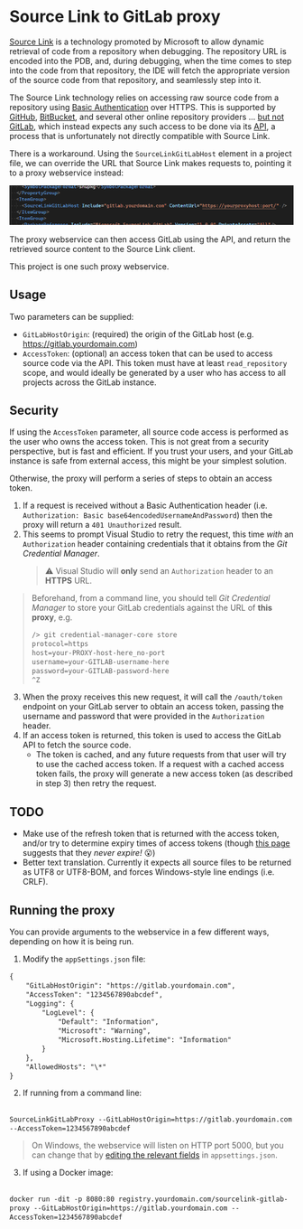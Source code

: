# Source Link to GitLab proxy

[Source Link](https://github.com/dotnet/sourcelink) is a technology promoted by Microsoft to allow dynamic retrieval of code from a repository when debugging. The repository URL is encoded into the PDB, and, during debugging, when the time comes to step into the code from that repository, the IDE will fetch the appropriate version of the source code from that repository, and seamlessly step into it.

The Source Link technology relies on accessing raw source code from a repository using [Basic Authentication](https://en.wikipedia.org/wiki/Basic_access_authentication) over HTTPS. This is
supported by [GitHub](https://github.com/), [BitBucket](https://bitbucket.org/), and several other online repository providers ...
[but not GitLab](https://gitlab.com/gitlab-org/gitlab/-/issues/19189), which instead expects any such access to be done via its
[API](https://docs.gitlab.com/ee/api/repository_files.html), a process that is unfortunately not directly compatible with Source Link.

There is a workaround. Using the `SourceLinkGitLabHost` element in a project file, we can override the URL that Source Link makes requests to, pointing it to a proxy webservice instead:

![SourceLinkGitLabHost](media/sourcelinkgitlabhost.png?raw=true)

The proxy webservice can then access GitLab using the API, and return the retrieved source content to the Source Link client.

This project is one such proxy webservice.

## Usage

Two parameters can be supplied:

- `GitLabHostOrigin`: (required) the origin of the GitLab host (e.g. https://gitlab.yourdomain.com)
- `AccessToken`: (optional) an access token that can be used to access source code via the API. This token must have at least `read_repository` scope, and would ideally be generated by a user who has access to all projects across the GitLab instance.

## Security

If using the `AccessToken` parameter, all source code access is performed as the user who owns the access token. This is not great from a security perspective, but is fast and efficient. If you trust your users, and your GitLab instance is safe from external access, this might be your simplest solution.

Otherwise, the proxy will perform a series of steps to obtain an access token.

1. If a request is received without a Basic Authentication header (i.e. `Authorization: Basic base64encodedUsernameAndPassword`) then the proxy will return a `401 Unauthorized` result.
2. This seems to prompt Visual Studio to retry the request, this time _with_ an `Authorization` header containing credentials that it obtains from the _Git Credential Manager_.
   > ⚠️ Visual Studio will **only** send an `Authorization` header to an **HTTPS** URL.

> Beforehand, from a command line, you should tell _Git Credential Manager_ to store your GitLab credentials against the URL of **this proxy**, e.g.
>
> ```
> /> git credential-manager-core store
> protocol=https
> host=your-PROXY-host-here_no-port
> username=your-GITLAB-username-here
> password=your-GITLAB-password-here
> ^Z
> ```

3. When the proxy receives this new request, it will call the `/oauth/token` endpoint on your GitLab server to obtain an access token, passing the username and password that were provided in the `Authorization` header.
4. If an access token is returned, this token is used to access the GitLab API to fetch the source code.
   - The token is cached, and any future requests from that user will try to use the cached access token. If a request with a cached access token fails, the proxy will generate a new access token (as described in step 3) then retry the request.

## TODO

- Make use of the refresh token that is returned with the access token, and/or try to determine expiry times of access tokens (though [this page](https://forum.gitlab.com/t/missing-expires-in-in-the-token-response/1232) suggests that they _never expire!_ 😮)
- Better text translation. Currently it expects all source files to be returned as UTF8 or UTF8-BOM, and forces Windows-style line endings (i.e. CRLF).

## Running the proxy

You can provide arguments to the webservice in a few different ways, depending on how it is being run.

1. Modify the `appSettings.json` file:

```
{
	"GitLabHostOrigin": "https://gitlab.yourdomain.com",
	"AccessToken": "1234567890abcdef",
	"Logging": {
		"LogLevel": {
			"Default": "Information",
			"Microsoft": "Warning",
			"Microsoft.Hosting.Lifetime": "Information"
		}
	},
	"AllowedHosts": "\*"
}

```

2. If running from a command line:

```

SourceLinkGitLabProxy --GitLabHostOrigin=https://gitlab.yourdomain.com --AccessToken=1234567890abcdef

```

> On Windows, the webservice will listen on HTTP port 5000, but you can change that by [editing the relevant fields](https://nodogmablog.bryanhogan.net/2022/01/a-few-ways-of-setting-the-kestrel-ports-in-net-6/) in `appsettings.json`.

3. If using a Docker image:

```

docker run -dit -p 8080:80 registry.yourdomain.com/sourcelink-gitlab-proxy --GitLabHostOrigin=https://gitlab.yourdomain.com --AccessToken=1234567890abcdef

```
